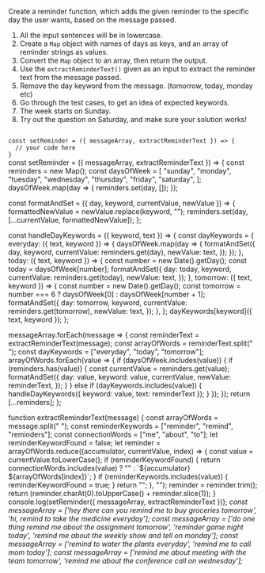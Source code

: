 Create a reminder function, which adds the given reminder to the specific day the user wants, based on the message passed.

1. All the input sentences will be in lowercase.
2. Create a `Map` object with names of days as keys, and an array of reminder strings as values.
3. Convert the `Map` object to an array, then return the output.
4. Use the `extractReminderText()` given as an input to extract the reminder text from the message passed.
5. Remove the day keyword from the message. (tomorrow, today, monday etc)
6. Go through the test cases, to get an idea of expected keywords.
7. The week starts on Sunday.
8. Try out the question on Saturday, and make sure your solution works!

<codeblock language="javascript" type="exercise" testMode="multipleInput">
<code>
const setReminder = ({ messageArray, extractReminderText }) => {
  // your code here
}
</code>

<solution>
const setReminder = ({ messageArray, extractReminderText }) => {
  const reminders = new Map();
  const daysOfWeek = [
    "sunday",
    "monday",
    "tuesday",
    "wednesday",
    "thursday",
    "friday",
    "saturday",
  ];
  daysOfWeek.map(day => {
    reminders.set(day, []);
  });

  const formatAndSet = ({ day, keyword, currentValue, newValue }) => {
    formattedNewValue = newValue.replace(keyword, "");
    reminders.set(day, [...currentValue, formattedNewValue]);
  };

  const handleDayKeywords = ({ keyword, text }) => {
    const dayKeywords = {
      everyday: ({ text, keyword }) => {
        daysOfWeek.map(day => {
          formatAndSet({
            day,
            keyword,
            currentValue: reminders.get(day),
            newValue: text,
          });
        });
      },
      today: ({ text, keyword }) => {
        const number = new Date().getDay();
        const today = daysOfWeek[number];
        formatAndSet({
          day: today,
          keyword,
          currentValue: reminders.get(today),
          newValue: text,
        });
      },
      tomorrow: ({ text, keyword }) => {
        const number = new Date().getDay();
        const tomorrow = number === 6 ? daysOfWeek[0] : daysOfWeek[number + 1];
        formatAndSet({
          day: tomorrow,
          keyword,
          currentValue: reminders.get(tomorrow),
          newValue: text,
        });
      },
    };
    dayKeywords[keyword]({ text, keyword });
  };

  messageArray.forEach(message => {
    const reminderText = extractReminderText(message);
    const arrayOfWords = reminderText.split(" ");
    const dayKeywords = ["everyday", "today", "tomorrow"];
    arrayOfWords.forEach(value => {
      if (daysOfWeek.includes(value)) {
        if (reminders.has(value)) {
          const currentValue = reminders.get(value);
          formatAndSet({
            day: value,
            keyword: value,
            currentValue,
            newValue: reminderText,
          });
        }
      } else if (dayKeywords.includes(value)) {
        handleDayKeywords({ keyword: value, text: reminderText });
      }
    });
  });
  return [...reminders];
};
</solution>

<testcases>
<caller>
function extractReminderText(message) {
  const arrayOfWords = message.split(" ");
  const reminderKeywords = ["reminder", "remind", "reminders"];
  const connectionWords = ["me", "about", "to"];
  let reminderKeywordFound = false;
  let reminder = arrayOfWords.reduce((accumulator, currentValue, index) => {
    const value = currentValue.toLowerCase();
    if (reminderKeywordFound) {
      return connectionWords.includes(value)
        ? ""
        : `${accumulator} ${arrayOfWords[index]}`;
    }
    if (reminderKeywords.includes(value)) {
      reminderKeywordFound = true;
    }
    return "";
  }, "");
  reminder = reminder.trim();
  return (reminder.charAt(0).toUpperCase() + reminder.slice(1));
}
console.log(setReminder({ messageArray, extractReminderText }));
</caller>
<testcase>
<i>
const messageArray = ['hey there can you remind me to buy groceries tomorrow', 'hi, remind to take the medicine everyday'];
</i>
</testcase>
<testcase>
<i>
const messageArray = ['do one thing remind me about the assignment tomorrow', 'reminder game night today', 'remind me about the weekly show and tell on monday'];
</i>
</testcase>
<testcase>
<i>
const messageArray = ['remind to water the plants everyday', 'remind me to call mom today'];
</i>
</testcase>
<testcase>
<i>
const messageArray = ['remind me about meeting with the team tomorrow', 'remind me about the conference call on wednesday'];
</i>
</testcase>
</testcases>
</codeblock>